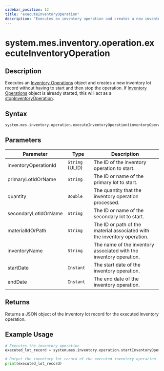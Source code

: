 ```yaml
---
sidebar_position: 12
title: "executeInventoryOperation"
description: "Executes an inventory operation and creates a new inventory lot record without having to start and then stop the operation. If an inventory operation is already started, this will act as a stopInventoryOperation."
---
```


# system.mes.inventory.operation.executeInventoryOperation

## Description

Executes an [Inventory Operations](../../data-model/inventory-model/inventory-operation) object and creates a new inventory lot record without having to start and then stop the operation.
If [Inventory Operations](../../data-model/inventory-model/inventory-operation) object is already started, this will act as a [stopInventoryOperation](./stop-inventory-operation).

## Syntax

```python
system.mes.inventory.operation.executeInventoryOperation(inventoryOperationId, primaryLotIdOrName, quantity, secondaryLotIdOrName, materialIdOrPath, inventoryName, startDate, endDate)
```

## Parameters

| Parameter            | Type            | Description                                                             |
| -------------------- | --------------- | ----------------------------------------------------------------------- |
| inventoryOperationId | `String` (ULID) | The ID of the inventory operation to start.                             |
| primaryLotIdOrName   | `String`        | The ID or name of the primary lot to start.                             |
| quantity             | `Double`        | The quantity that the inventory operation processed.                    |
| secondaryLotIdOrName | `String`        | The ID or name of the secondary lot to start.                           |
| materialIdOrPath     | `String`        | The ID or path of the material associated with the inventory operation. |
| inventoryName        | `String`        | The name of the inventory associated with the inventory operation.      |
| startDate            | `Instant`       | The start date of the inventory operation.                              |
| endDate              | `Instant`       | The end date of the inventory operation.                                |

## Returns

Returns a JSON object of the inventory lot record for the executed inventory operation.

## Example Usage

```python
# Executes the inventory operation
executed_lot_record = system.mes.inventory.operation.startInventoryOperation('01JPAND53P-BZ61RZHZ-V7C6EEHG', '01JPBC4H3V-J4X3FYKS-NRNVEKMM', 100, None, None, None, None, None)

# Output the inventory lot record of the executed inventory operation
print(executed_lot_record)
```
